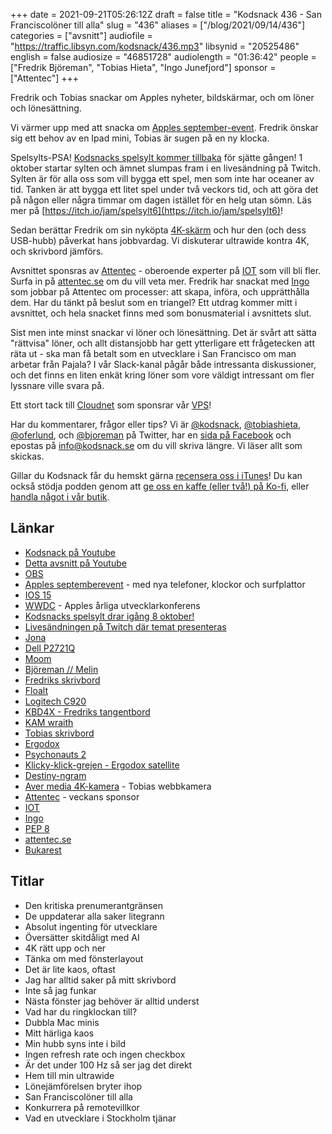 +++
date = 2021-09-21T05:26:12Z
draft = false
title = "Kodsnack 436 - San Franciscolöner till alla"
slug = "436"
aliases = ["/blog/2021/09/14/436"]
categories = ["avsnitt"]
audiofile = "https://traffic.libsyn.com/kodsnack/436.mp3"
libsynid = "20525486"
english = false
audiosize = "46851728"
audiolength = "01:36:42"
people = ["Fredrik Björeman", "Tobias Hieta", "Ingo Junefjord"]
sponsor = ["Attentec"]
+++

Fredrik och Tobias snackar om Apples nyheter, bildskärmar, och om löner och lönesättning.

Vi värmer upp med att snacka om [Apples september-event](https://www.apple.com/apple-events/september-2021/). Fredrik önskar sig ett behov av en Ipad mini, Tobias är sugen på en ny klocka.

Spelsylts-PSA! [Kodsnacks spelsylt kommer tillbaka](https://itch.io/jam/spelsylt6) för sjätte gången! 1 oktober startar sylten och ämnet slumpas fram i en livesändning på Twitch. Sylten är för alla oss som vill bygga ett spel, men som inte har oceaner av tid. Tanken är att bygga ett litet spel under två veckors tid, och att göra det på någon eller några timmar om dagen istället för en helg utan sömn. Läs mer på [https://itch.io/jam/spelsylt6](https://itch.io/jam/spelsylt6)!

Sedan berättar Fredrik om sin nyköpta [4K-skärm](https://www.dell.com/sv-se/shop/dell-27-4k-usb-c-bildsk%C3%A4rm-p2721q/apd/210-axnk/bildsk%C3%A4rmar-tillbeh%C3%B6r) och hur den (och dess USB-hubb) påverkat hans jobbvardag. Vi diskuterar ultrawide kontra 4K, och skrivbord jämförs.

Avsnittet sponsras av [Attentec](https://www.attentec.se/) - oberoende experter på [IOT](https://en.wikipedia.org/wiki/Internet_of_things) som vill bli fler. Surfa in på [attentec.se](https://www.attentec.se/) om du vill veta mer. Fredrik har snackat med [Ingo](https://www.diva-portal.org/smash/record.jsf?pid=diva2%3A1424184&dswid=5527) som jobbar på Attentec om processer: att skapa, införa, och upprätthålla dem. Har du tänkt på beslut som en triangel? Ett utdrag kommer mitt i avsnittet, och hela snacket finns med som bonusmaterial i avsnittets slut.

Sist men inte minst snackar vi löner och lönesättning. Det är svårt att sätta "rättvisa" löner, och allt distansjobb har gett ytterligare ett frågetecken att räta ut - ska man få betalt som en utvecklare i San Francisco om man arbetar från Pajala? I vår Slack-kanal pågår både intressanta diskussioner, och det finns en liten enkät kring löner som vore väldigt intressant om fler lyssnare ville svara på.

Ett stort tack till [Cloudnet](https://www.cloudnet.se) som sponsrar vår [VPS](https://en.wikipedia.org/wiki/Virtual_private_server)!

Har du kommentarer, frågor eller tips? Vi är [@kodsnack](https://www.twitter.com/kodsnack), [@tobiashieta](https://www.twitter.com/tobiashieta), [@oferlund](https://www.twitter.com/oferlund), och [@bjoreman](https://www.twitter.com/bjoreman) på Twitter, har en [sida på Facebook](https://www.facebook.com/kodsnack) och epostas på [info@kodsnack.se](mailto:info@kodsnack.se) om du vill skriva längre. Vi läser allt som skickas.

Gillar du Kodsnack får du hemskt gärna [recensera oss i iTunes](https://itunes.apple.com/se/podcast/kodsnack/id561631498?l=en)! Du kan också stödja podden genom att <a href="https://ko-fi.com/kodsnack" rel="payment">ge oss en kaffe (eller två!) på Ko-fi</a>, eller [handla något i vår butik](https://shop.spreadshirt.se/kodsnack/).

## Länkar ##
* [Kodsnack på Youtube](https://www.youtube.com/channel/UCyF3GrbgMV5THKZF4lpcQpg)
* [Detta avsnitt på Youtube](https://www.youtube.com/watch?v=Pa38M_4--us)
* [OBS](https://obsproject.com/)
* [Apples septemberevent](https://www.apple.com/apple-events/september-2021/) - med nya telefoner, klockor och surfplattor
* [IOS 15](https://www.macrumors.com/roundup/ios-15/)
* [WWDC](https://en.wikipedia.org/wiki/Apple_Worldwide_Developers_Conference) - Apples årliga utvecklarkonferens
* [Kodsnacks spelsylt drar igång 8 oktober!](https://itch.io/jam/spelsylt6)
* [Livesändningen på Twitch där temat presenteras](https://www.twitch.tv/saikyun)
* [Jona](https://twitter.com/saikyun)
* [Dell P2721Q](https://www.dell.com/sv-se/shop/dell-27-4k-usb-c-bildsk%C3%A4rm-p2721q/apd/210-axnk/bildsk%C3%A4rmar-tillbeh%C3%B6r)
* [Moom](https://manytricks.com/moom/)
* [Björeman // Melin](https://www.bjoremanmelin.se/)
* [Fredriks skrivbord](https://kodsnack.se/img/deskFredrik.jpg)
* [Floalt](https://www.ikea.com/se/sv/p/floalt-led-ljuspanel-dimbar-vitt-spektrum-40436316/)
* [Logitech C920](https://www.logitech.com/sv-se/products/webcams/c920s-pro-hd-webcam.960-001252.html)
* [KBD4X - Fredriks tangentbord](https://bjoreman.com/thoughts/keymapping.html)
* [KAM wraith](https://candykeys.com/group-buys/kam-wraith)
* [Tobias skrivbord](https://kodsnack.se/img/deskTobias.jpg)
* [Ergodox](https://ergodox-ez.com/)
* [Psychonauts 2](https://en.wikipedia.org/wiki/Psychonauts_2)
* [Klicky-klick-grejen - Ergodox satellite](https://ergodox-ez.com/pages/satellite)
* [Destiny-ngram](https://destiny.fandom.com/wiki/Engram)
* [Aver media 4K-kamera](https://www.avermedia.com/us/product-detail/PW513) - Tobias webbkamera
* [Attentec](https://www.attentec.se/) - veckans sponsor
* [IOT](https://en.wikipedia.org/wiki/Internet_of_things)
* [Ingo](https://www.diva-portal.org/smash/record.jsf?pid=diva2%3A1424184&dswid=5527)
* [PEP 8](https://www.python.org/dev/peps/pep-0008/)
* [attentec.se](https://www.attentec.se/)
* [Bukarest](https://sv.wikipedia.org/wiki/Bukarest)

## Titlar ##
* Den kritiska prenumerantgränsen
* De uppdaterar alla saker litegrann
* Absolut ingenting för utvecklare
* Översätter skitdåligt med AI
* 4K rätt upp och ner
* Tänka om med fönsterlayout
* Det är lite kaos, oftast
* Jag har alltid saker på mitt skrivbord
* Inte så jag funkar
* Nästa fönster jag behöver är alltid underst
* Vad har du ringklockan till?
* Dubbla Mac minis
* Mitt härliga kaos
* Min hubb syns inte i bild
* Ingen refresh rate och ingen checkbox
* Är det under 100 Hz så ser jag det direkt
* Hem till min ultrawide
* Lönejämförelsen bryter ihop
* San Franciscolöner till alla
* Konkurrera på remotevillkor
* Vad en utvecklare i Stockholm tjänar
